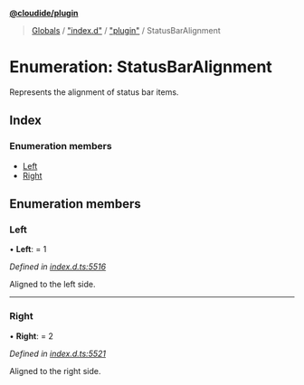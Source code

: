 **[@cloudide/plugin](../README.md)**

> [Globals](../README.md) / ["index.d"](../modules/_index_d_.md) / ["plugin"](../modules/_index_d_._plugin_.md) / StatusBarAlignment

# Enumeration: StatusBarAlignment

Represents the alignment of status bar items.

## Index

### Enumeration members

* [Left](_index_d_._plugin_.statusbaralignment.md#left)
* [Right](_index_d_._plugin_.statusbaralignment.md#right)

## Enumeration members

### Left

•  **Left**:  = 1

*Defined in [index.d.ts:5516](https://github.com/shuyaqian/cloudide-plugin-api/blob/6d83fa1/index.d.ts#L5516)*

Aligned to the left side.

___

### Right

•  **Right**:  = 2

*Defined in [index.d.ts:5521](https://github.com/shuyaqian/cloudide-plugin-api/blob/6d83fa1/index.d.ts#L5521)*

Aligned to the right side.
